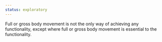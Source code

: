 ```yaml
---
status: exploratory
---
```


Full or gross body movement is not the only way of achieving any functionality, except where full or gross body movement is essential to the functionality.
